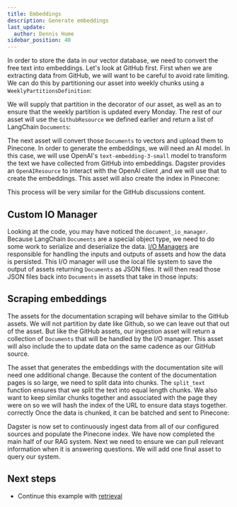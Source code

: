 ```yaml
---
title: Embeddings
description: Generate embeddings
last_update:
  author: Dennis Hume
sidebar_position: 40
---
```


In order to store the data in our vector database, we need to convert the free text into embeddings. Let's look at GitHub first. First when we are extracting data from GitHub, we will want to be careful to avoid rate limiting. We can do this by partitioning our asset into weekly chunks using a `WeeklyPartitionsDefinition`:

<CodeExample
  path="docs_projects/project_ask_ai_dagster/src/project_ask_ai_dagster/defs/ingestion.py"
  language="python"
  startAfter="start_partition"
  endBefore="end_partition"
  title="src/project_ask_ai_dagster/defs/ingestion.py"
/>

We will supply that partition in the decorator of our asset, as well as an <PyObject section="assets" module="dagster" object="AutomationCondition" /> to ensure that the weekly partition is updated every Monday. The rest of our asset will use the `GithubResource` we defined earlier and return a list of LangChain `Documents`:

<CodeExample
  path="docs_projects/project_ask_ai_dagster/src/project_ask_ai_dagster/defs/ingestion.py"
  language="python"
  startAfter="start_github_issues_raw"
  endBefore="end_github_issues_raw"
  title="src/project_ask_ai_dagster/defs/ingestion.py"
/>

The next asset will convert those `Documents` to vectors and upload them to Pinecone. In order to generate the embeddings, we will need an AI model. In this case, we will use OpenAI's `text-embedding-3-small` model to transform the text we have collected from GitHub into embeddings. Dagster provides an `OpenAIResource` to interact with the OpenAI client ,and we will use that to create the embeddings. This asset will also create the index in Pinecone:

<CodeExample
  path="docs_projects/project_ask_ai_dagster/src/project_ask_ai_dagster/defs/ingestion.py"
  language="python"
  startAfter="start_github_issues_embeddings"
  endBefore="end_github_issues_embeddings"
  title="src/project_ask_ai_dagster/defs/ingestion.py"
/>

This process will be very similar for the GitHub discussions content.

## Custom IO Manager

Looking at the code, you may have noticed the `document_io_manager`. Because LangChain `Documents` are a special object type, we need to do some work to serialize and deserialize the data. [I/O Managers](/guides/build/io-managers) are responsible for handling the inputs and outputs of assets and how the data is persisted. This I/O manager will use the local file system to save the output of assets returning `Documents` as JSON files. It will then read those JSON files back into `Documents` in assets that take in those inputs:

<CodeExample
  path="docs_projects/project_ask_ai_dagster/src/project_ask_ai_dagster/defs/io_managers.py"
  language="python"
  startAfter="start_io_manager"
  endBefore="end_io_manager"
  title="src/project_ask_ai_dagster/defs/io_managers.py"
/>

## Scraping embeddings

The assets for the documentation scraping will behave similar to the GitHub assets. We will not partition by date like Github, so we can leave out that out of the asset. But like the GitHub assets, our ingestion asset will return a collection of `Documents` that will be handled by the I/O manager. This asset will also include the <PyObject section="assets" module="dagster" object="AutomationCondition" /> to update data on the same cadence as our GitHub source.

The asset that generates the embeddings with the documentation site will need one additional change. Because the content of the documentation pages is so large, we need to split data into chunks. The `split_text` function ensures that we split the text into equal length chunks. We also want to keep similar chunks together and associated with the page they were on so we will hash the index of the URL to ensure data stays together. correctly Once the data is chunked, it can be batched and sent to Pinecone:

<CodeExample
  path="docs_projects/project_ask_ai_dagster/src/project_ask_ai_dagster/defs/ingestion.py"
  language="python"
  startAfter="start_batch"
  endBefore="end_batch"
  title="src/project_ask_ai_dagster/defs/ingestion.py"
/>

Dagster is now set to continuously ingest data from all of our configured sources and populate the Pinecone index. We have now completed the main half of our RAG system. Next we need to ensure we can pull relevant information when it is answering questions. We will add one final asset to query our system.

## Next steps

- Continue this example with [retrieval](/examples/rag/retrieval)

